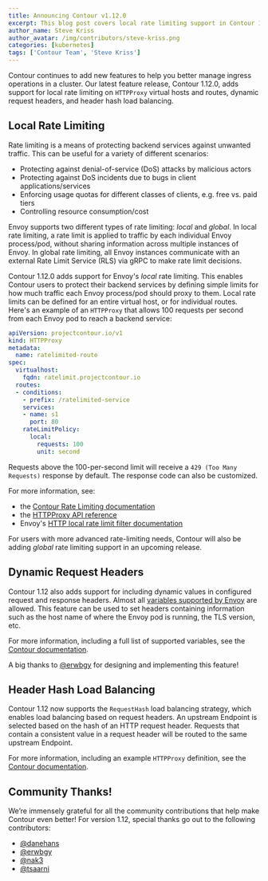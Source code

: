 ```yaml
---
title: Announcing Contour v1.12.0
excerpt: This blog post covers local rate limiting support in Contour 1.12.
author_name: Steve Kriss
author_avatar: /img/contributors/steve-kriss.png
categories: [kubernetes]
tags: ['Contour Team', 'Steve Kriss']
---
```


Contour continues to add new features to help you better manage ingress operations in a cluster.
Our latest feature release, Contour 1.12.0, adds support for local rate limiting on `HTTPProxy` virtual hosts and routes, dynamic request headers, and header hash load balancing.

## Local Rate Limiting
Rate limiting is a means of protecting backend services against unwanted traffic.
This can be useful for a variety of different scenarios:
- Protecting against denial-of-service (DoS) attacks by malicious actors
- Protecting against DoS incidents due to bugs in client applications/services
- Enforcing usage quotas for different classes of clients, e.g. free vs. paid tiers
- Controlling resource consumption/cost

Envoy supports two different types of rate limiting: _local_ and _global_.
In local rate limiting, a rate limit is applied to traffic by each individual Envoy process/pod, without sharing information across multiple instances of Envoy.
In global rate limiting, all Envoy instances communicate with an external Rate Limit Service (RLS) via gRPC to make rate limit decisions.

Contour 1.12.0 adds support for Envoy's _local_ rate limiting.
This enables Contour users to protect their backend services by defining simple limits for how much traffic each Envoy process/pod should proxy to them.
Local rate limits can be defined for an entire virtual host, or for individual routes.
Here's an example of an `HTTPProxy` that allows 100 requests per second from each Envoy pod to reach a backend service:

```yaml
apiVersion: projectcontour.io/v1
kind: HTTPProxy
metadata:
  name: ratelimited-route
spec:
  virtualhost:
    fqdn: ratelimit.projectcontour.io
  routes:
  - conditions:
    - prefix: /ratelimited-service
    services:
    - name: s1
      port: 80
    rateLimitPolicy:
      local:
        requests: 100
        unit: second
```

Requests above the 100-per-second limit will receive a `429 (Too Many Requests)` response by default.
The response code can also be customized.

For more information, see:
- the [Contour Rate Limiting documentation](https://projectcontour.io/docs/v1.12.0/config/rate-limiting/)
- the [HTTPProxy API reference](https://projectcontour.io/docs/v1.12.0/config/api/#projectcontour.io/v1.LocalRateLimitPolicy)
- Envoy's [HTTP local rate limit filter documentation](https://www.envoyproxy.io/docs/envoy/v1.17.0/configuration/http/http_filters/local_rate_limit_filter#config-http-filters-local-rate-limit)

For users with more advanced rate-limiting needs, Contour will also be adding _global_ rate limiting support in an upcoming release.

## Dynamic Request Headers
Contour 1.12 also adds support for including dynamic values in configured request and response headers.
Almost all [variables supported by Envoy](https://www.envoyproxy.io/docs/envoy/latest/configuration/http/http_conn_man/headers#custom-request-response-headers) are allowed.
This feature can be used to set headers containing information such as the host name of where the Envoy pod is running, the TLS version, etc.

For more information, including a full list of supported variables, see the [Contour documentation](https://projectcontour.io/docs/v1.12.0/config/request-rewriting/#dynamic-header-values).

A big thanks to [@erwbgy](https://github.com/erwbgy) for designing and implementing this feature!

## Header Hash Load Balancing
Contour 1.12 now supports the `RequestHash` load balancing strategy, which enables load balancing based on request headers.
An upstream Endpoint is selected based on the hash of an HTTP request header.
Requests that contain a consistent value in a request header will be routed to the same upstream Endpoint.

For more information, including an example `HTTPProxy` definition, see the [Contour documentation](https://projectcontour.io/docs/v1.12.0/config/request-routing/#load-balancing-strategy).

## Community Thanks!
We’re immensely grateful for all the community contributions that help make Contour even better! For version 1.12, special thanks go out to the following contributors:
- [@danehans](https://github.com/danehans)
- [@erwbgy](https://github.com/erwbgy)
- [@nak3](https://github.com/nak3)
- [@tsaarni](https://github.com/tsaarni)

